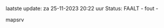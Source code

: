 laatste update: 
za 25-11-2023 20:22   uur 
Status: FAALT - fout - 
<div class="service R">mapsrv</div>